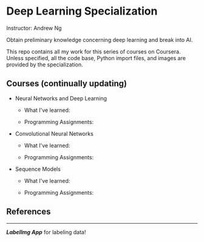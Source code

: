 # Deep Learning Specialization
Instructor: Andrew Ng  

Obtain preliminary knowledge concerning deep learning and break into AI.

This repo contains all my work for this series of courses on Coursera. Unless specified, all the code base, Python import files, and images are provided by the specialization.


## Courses (continually updating)
   * Neural Networks and Deep Learning  
      * What I've learned:  
      
      * Programming Assignments:

   * Convolutional Neural Networks  
      * What I've learned:  
      
      * Programming Assignments:

   * Sequence Models  
      * What I've learned:  
      
      * Programming Assignments:

## References

-------------------------------------------------------------------------------
***LabelImg App*** for labeling data!
